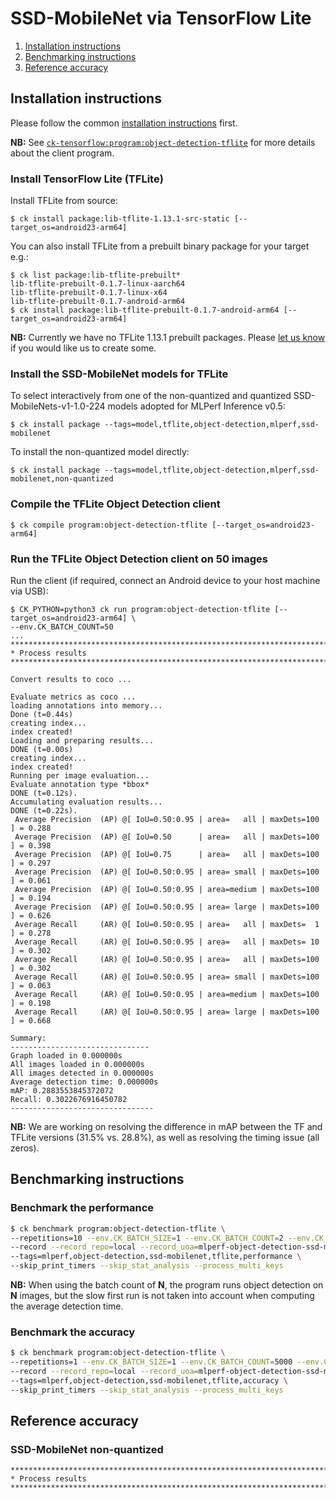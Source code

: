 # SSD-MobileNet via TensorFlow Lite

1. [Installation instructions](#installation)
2. [Benchmarking instructions](#benchmarking)
3. [Reference accuracy](#accuracy)

<a name="installation"></a>
## Installation instructions

Please follow the common [installation instructions](../README.md#installation) first.

**NB:** See [`ck-tensorflow:program:object-detection-tflite`](https://github.com/ctuning/ck-tensorflow/tree/master/program/object-detection-tflite) for more details about the client program.

### Install TensorFlow Lite (TFLite)

Install TFLite from source:
```
$ ck install package:lib-tflite-1.13.1-src-static [--target_os=android23-arm64]
```

You can also install TFLite from a prebuilt binary package for your target e.g.:
```
$ ck list package:lib-tflite-prebuilt*
lib-tflite-prebuilt-0.1.7-linux-aarch64
lib-tflite-prebuilt-0.1.7-linux-x64
lib-tflite-prebuilt-0.1.7-android-arm64
$ ck install package:lib-tflite-prebuilt-0.1.7-android-arm64 [--target_os=android23-arm64]
```
**NB:** Currently we have no TFLite 1.13.1 prebuilt packages.
Please [let us know](info@dividiti.com) if you would like us to create some.


### Install the SSD-MobileNet models for TFLite

To select interactively from one of the non-quantized and quantized SSD-MobileNets-v1-1.0-224 models adopted for MLPerf Inference v0.5:
```
$ ck install package --tags=model,tflite,object-detection,mlperf,ssd-mobilenet
```

To install the non-quantized model directly:
```
$ ck install package --tags=model,tflite,object-detection,mlperf,ssd-mobilenet,non-quantized
```

### Compile the TFLite Object Detection client
```
$ ck compile program:object-detection-tflite [--target_os=android23-arm64]
```

### Run the TFLite Object Detection client on 50 images

Run the client (if required, connect an Android device to your host machine via USB):
```
$ CK_PYTHON=python3 ck run program:object-detection-tflite [--target_os=android23-arm64] \
--env.CK_BATCH_COUNT=50
...
********************************************************************************
* Process results
********************************************************************************

Convert results to coco ...

Evaluate metrics as coco ...
loading annotations into memory...
Done (t=0.44s)
creating index...
index created!
Loading and preparing results...
DONE (t=0.00s)
creating index...
index created!
Running per image evaluation...
Evaluate annotation type *bbox*
DONE (t=0.12s).
Accumulating evaluation results...
DONE (t=0.22s).
 Average Precision  (AP) @[ IoU=0.50:0.95 | area=   all | maxDets=100 ] = 0.288
 Average Precision  (AP) @[ IoU=0.50      | area=   all | maxDets=100 ] = 0.398
 Average Precision  (AP) @[ IoU=0.75      | area=   all | maxDets=100 ] = 0.297
 Average Precision  (AP) @[ IoU=0.50:0.95 | area= small | maxDets=100 ] = 0.061
 Average Precision  (AP) @[ IoU=0.50:0.95 | area=medium | maxDets=100 ] = 0.194
 Average Precision  (AP) @[ IoU=0.50:0.95 | area= large | maxDets=100 ] = 0.626
 Average Recall     (AR) @[ IoU=0.50:0.95 | area=   all | maxDets=  1 ] = 0.278
 Average Recall     (AR) @[ IoU=0.50:0.95 | area=   all | maxDets= 10 ] = 0.302
 Average Recall     (AR) @[ IoU=0.50:0.95 | area=   all | maxDets=100 ] = 0.302
 Average Recall     (AR) @[ IoU=0.50:0.95 | area= small | maxDets=100 ] = 0.063
 Average Recall     (AR) @[ IoU=0.50:0.95 | area=medium | maxDets=100 ] = 0.198
 Average Recall     (AR) @[ IoU=0.50:0.95 | area= large | maxDets=100 ] = 0.668

Summary:
-------------------------------
Graph loaded in 0.000000s
All images loaded in 0.000000s
All images detected in 0.000000s
Average detection time: 0.000000s
mAP: 0.2883553845372072
Recall: 0.3022676916450782
--------------------------------
```
**NB:** We are working on resolving the difference in mAP between the TF and
TFLite versions (31.5% vs. 28.8%), as well as resolving the timing issue (all
zeros).

<a name="benchmarking"></a>
## Benchmarking instructions

### Benchmark the performance
```bash
$ ck benchmark program:object-detection-tflite \
--repetitions=10 --env.CK_BATCH_SIZE=1 --env.CK_BATCH_COUNT=2 --env.CK_METRIC_TYPE=COCO \
--record --record_repo=local --record_uoa=mlperf-object-detection-ssd-mobilenet-tflite-performance \
--tags=mlperf,object-detection,ssd-mobilenet,tflite,performance \
--skip_print_timers --skip_stat_analysis --process_multi_keys
```
**NB:** When using the batch count of **N**, the program runs object detection
on **N** images, but the slow first run is not taken into account when
computing the average detection time.

### Benchmark the accuracy
```bash
$ ck benchmark program:object-detection-tflite \
--repetitions=1 --env.CK_BATCH_SIZE=1 --env.CK_BATCH_COUNT=5000 --env.CK_METRIC_TYPE=COCO \
--record --record_repo=local --record_uoa=mlperf-object-detection-ssd-mobilenet-tflite-accuracy \
--tags=mlperf,object-detection,ssd-mobilenet,tflite,accuracy \
--skip_print_timers --skip_stat_analysis --process_multi_keys
```

<a name="accuracy"></a>
## Reference accuracy

### SSD-MobileNet non-quantized
```
********************************************************************************
* Process results
********************************************************************************

```
